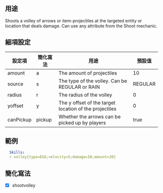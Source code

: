 ## 用途

Shoots a volley of arrows or item-projectiles at the targeted entity or
location that deals damage. Can use any attribute from the Shoot
mechanic.

## 細項設定

| 設定項 | 簡化寫法 | 用途 | 預設值 |
|-----------|---------|---------------------------------------------------|---------|
| amount| a   | The amount of projectiles | 10  |
| source| s   | The type of the volley. Can be REGULAR or RAIN| REGULAR |
| radius| r   | The radius of the volley  | 0   |
| yoffset   | y   | The y offset of the target location of the projectiles | 0  |
| canPickup   | pickup  | Whether the arrows can be picked up by players | true|

## 範例
```yml
  Skills:
  - volley{type=EGG;velocity=5;damage=10;amount=20}
```

## 簡化寫法
- [x] shootvolley